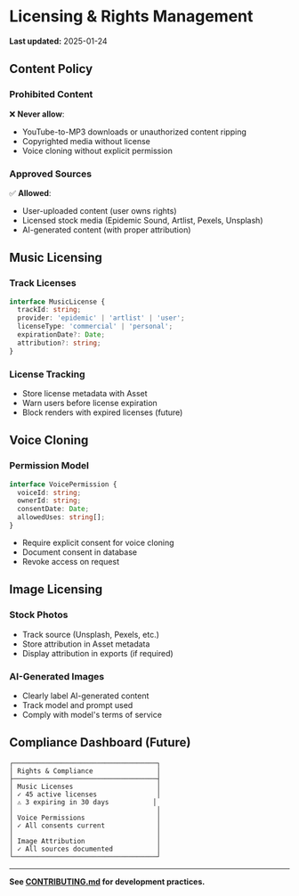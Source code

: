# Licensing & Rights Management

**Last updated:** 2025-01-24

## Content Policy

### Prohibited Content

❌ **Never allow**:
- YouTube-to-MP3 downloads or unauthorized content ripping
- Copyrighted media without license
- Voice cloning without explicit permission

### Approved Sources

✅ **Allowed**:
- User-uploaded content (user owns rights)
- Licensed stock media (Epidemic Sound, Artlist, Pexels, Unsplash)
- AI-generated content (with proper attribution)

## Music Licensing

### Track Licenses

```typescript
interface MusicLicense {
  trackId: string;
  provider: 'epidemic' | 'artlist' | 'user';
  licenseType: 'commercial' | 'personal';
  expirationDate?: Date;
  attribution?: string;
}
```

### License Tracking

- Store license metadata with Asset
- Warn users before license expiration
- Block renders with expired licenses (future)

## Voice Cloning

### Permission Model

```typescript
interface VoicePermission {
  voiceId: string;
  ownerId: string;
  consentDate: Date;
  allowedUses: string[];
}
```

- Require explicit consent for voice cloning
- Document consent in database
- Revoke access on request

## Image Licensing

### Stock Photos

- Track source (Unsplash, Pexels, etc.)
- Store attribution in Asset metadata
- Display attribution in exports (if required)

### AI-Generated Images

- Clearly label AI-generated content
- Track model and prompt used
- Comply with model's terms of service

## Compliance Dashboard (Future)

```
┌────────────────────────────────────┐
│ Rights & Compliance                │
├────────────────────────────────────┤
│ Music Licenses                     │
│ ✓ 45 active licenses               │
│ ⚠ 3 expiring in 30 days           │
│                                    │
│ Voice Permissions                  │
│ ✓ All consents current             │
│                                    │
│ Image Attribution                  │
│ ✓ All sources documented           │
└────────────────────────────────────┘
```

---

**See [CONTRIBUTING.md](./CONTRIBUTING.md) for development practices.**
